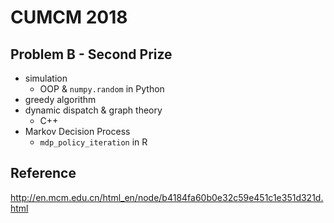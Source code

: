 # CUMCM 2018

## Problem B - Second Prize

- simulation
  - OOP & `numpy.random` in Python
- greedy algorithm
- dynamic dispatch & graph theory
  - C++
- Markov Decision Process
  - `mdp_policy_iteration` in R

## Reference

<http://en.mcm.edu.cn/html_en/node/b4184fa60b0e32c59e451c1e351d321d.html>